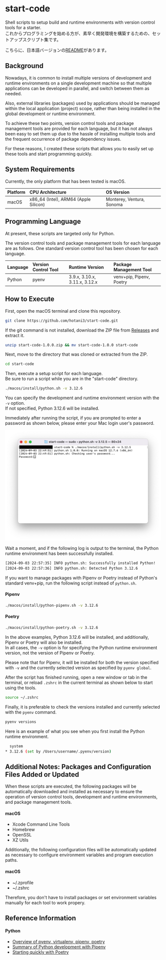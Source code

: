 # start-code
Shell scripts to setup build and runtime environments with version control tools for a starter.  
これからプログラミングを始める方が、素早く開発環境を構築するための、セットアップスクリプト集です。

こちらに、日本語バージョンの[README](./README.md)があります。

## Background
Nowadays, it is common to install multiple versions of development and runtime environments on a single development machine so that multiple applications can be developed in parallel, and switch between them as needed.

Also, external libraries (packages) used by applications should be managed within the local application (project) scope, rather than being installed in the global development or runtime environment.

To achieve these two points, version control tools and package management tools are provided for each language, but it has not always been easy to set them up due to the hassle of installing multiple tools and the frequent occurrence of package dependency issues.

For these reasons, I created these scripts that allows you to easily set up these tools and start programming quickly.

## System Requirements
Currently, the only platform that has been tested is macOS.

| Platform | CPU Architecture | OS Version |
| :--- | :--- | :--- |
| macOS | x86_64 (Intel), ARM64 (Apple Silicon) | Monterey, Ventura, Sonoma |

## Programming Language
At present, these scripts are targeted only for Python.

The version control tools and package management tools for each language are as follows. One standard version control tool has been chosen for each language.

| Language | Version Control Tool | Runtime Version | Package Management Tool |
| :--- | :--- | :--- | :--- |
| Python | pyenv | 3.9.x, 3.10.x, 3.11.x, 3.12.x | venv+pip, Pipenv, Poetry |

## How to Execute
First, open the macOS terminal and clone this repository.
```sh
git clone https://github.com/hotani3/start-code.git
```

If the git command is not installed, download the ZIP file from [Releases](https://github.com/hotani3/start-code/releases) and extract it.
```sh
unzip start-code-1.0.0.zip && mv start-code-1.0.0 start-code
```

Next, move to the directory that was cloned or extracted from the ZIP.
```sh
cd start-code
```

Then, execute a setup script for each language.  
Be sure to run a script while you are in the "start-code" directory.
```sh
./macos/install/python.sh -v 3.12.6
```

You can specify the development and runtime environment version with the `-v` option.  
If not specified, Python 3.12.6 will be installed.

Immediately after running the script, if you are prompted to enter a password as shown below, please enter your Mac login user's password.

<img src="./images/password-prompt.png" width="800px" alt="Password Prompt" />

Wait a moment, and if the following log is output to the terminal, the Python runtime environment has been successfully installed.
```sh
[2024-09-03 22:57:35] INFO python.sh: Successfully installed Python!
[2024-09-03 22:57:36] INFO python.sh: Detected Python 3.12.6
```

If you want to manage packages with Pipenv or Poetry instead of Python's standard venv+pip, run the following script instead of `python.sh`.

#### Pipenv
```sh
./macos/install/python-pipenv.sh -v 3.12.6
```

#### Poetry
```sh
./macos/install/python-poetry.sh -v 3.12.6
```

In the above examples, Python 3.12.6 will be installed, and additionally, Pipenv or Poetry will also be installed.  
In all cases, the `-v` option is for specifying the Python runtime environment version, not the version of Pipenv or Poetry.

Please note that for Pipenv, it will be installed for both the version specified with `-v` and the currently selected version as specified by `pyenv global`.

After the script has finished running, open a new window or tab in the terminal, or reload `.zshrc` in the current terminal as shown below to start using the tools.

```sh
source ~/.zshrc
```

Finally, it is preferable to check the versions installed and currently selected with the `pyenv` command.
```sh
pyenv versions
```

Here is an example of what you see when you first install the Python runtime environment.
```sh
  system
* 3.12.6 (set by /Users/username/.pyenv/version)
```

## Additional Notes: Packages and Configuration Files Added or Updated
When these scripts are executed, the following packages will be automatically downloaded and installed as necessary to ensure the operation of version control tools, development and runtime environments, and package management tools.

#### macOS
- Xcode Command Line Tools
- Homebrew
- OpenSSL
- XZ Utils

Additionally, the following configuration files will be automatically updated as necessary to configure environment variables and program execution paths.

#### macOS
- ~/.zprofile
- ~/.zshrc

Therefore, you don't have to install packages or set environment variables manually for each tool to work propery.

## Reference Information
#### Python
- [Overview of pyenv, virtualenv, pipenv, poetry](https://blog.serverworks.co.jp/pyenv-virtualenv-pipenv-poetry)
- [Summary of Python development with Pipenv](https://qiita.com/y-tsutsu/items/54c10e0b2c6b565c887a)
- [Starting quickly with Poetry](https://qiita.com/ksato9700/items/b893cf1db83605898d8a)